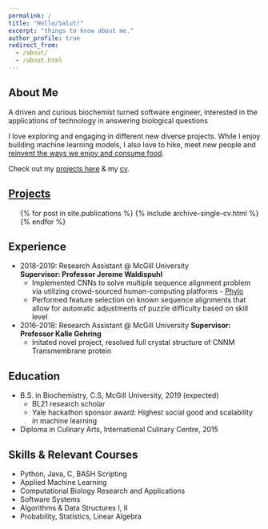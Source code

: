 ```yaml
---
permalink: /
title: "Hello/Salut!"
excerpt: "things to know about me."
author_profile: true
redirect_from: 
  - /about/
  - /about.html
---
```


## About Me

A driven and curious biochemist turned software engineer, interested in the applications of technology in answering biological questions

I love exploring and engaging in different new diverse projects. While I enjoy building machine learning models, I also love to hike, meet new people and [reinvent the ways we enjoy and consume food](https://kristy-mualim.squarespace.com).

Check out my [projects here](https://kmualim.github.io/publications/) & my [cv](/files/cv.pdf). 

## [Projects](https://kmualim.github.io/publications/)
  <ul>{% for post in site.publications %}
    {% include archive-single-cv.html %}
  {% endfor %}</ul>

## Experience
* 2018-2019: Research Assistant @ McGill University <br>
  <b> Supervisor: Professor Jerome Waldispuhl </b> 
  * Implemented CNNs to solve multiple sequence alignment problem via utilizing crowd-sourced human-computing platforms - [Phylo](https://phylo.cs.mcgill.ca) 
  * Performed feature selection on known sequence alignments that allow for automatic adjustments of puzzle difficulty based on skill level 
* 2016-2018: Research Assistant @ McGill University 
  <b> Supervisor: Professor Kalle Gehring </b>
  * Initated novel project, resolved full crystal structure of CNNM Transmembrane protein

## Education
* B.S. in Biochemistry, C.S, McGill University, 2019 (expected)
  * BL21 research scholar
  * Yale hackathon sponsor award: Highest social good and scalability in machine learning
* Diploma in Culinary Arts, International Culinary Centre, 2015 

## Skills & Relevant Courses
* Python, Java, C, BASH Scripting
* Applied Machine Learning 
* Computational Biology Research and Applications
* Software Systems
* Algorithms & Data Structures I, II
* Probability, Statistics, Linear Algebra


 





